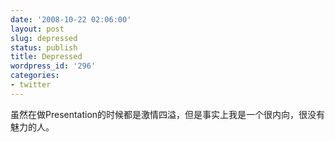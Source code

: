 ```yaml
---
date: '2008-10-22 02:06:00'
layout: post
slug: depressed
status: publish
title: Depressed
wordpress_id: '296'
categories:
- twitter
---
```


虽然在做Presentation的时候都是激情四溢，但是事实上我是一个很内向，很没有魅力的人。
